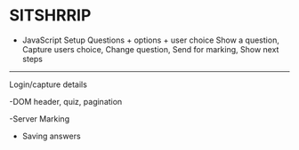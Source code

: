 # SITSHRRIP

- JavaScript
Setup Questions + options
                + user choice
Show a question,
Capture users choice,
Change question,
Send for marking,
Show next steps

-------------------------------

Login/capture details

-DOM
header,
quiz,
pagination


-Server
Marking
+ Saving answers
